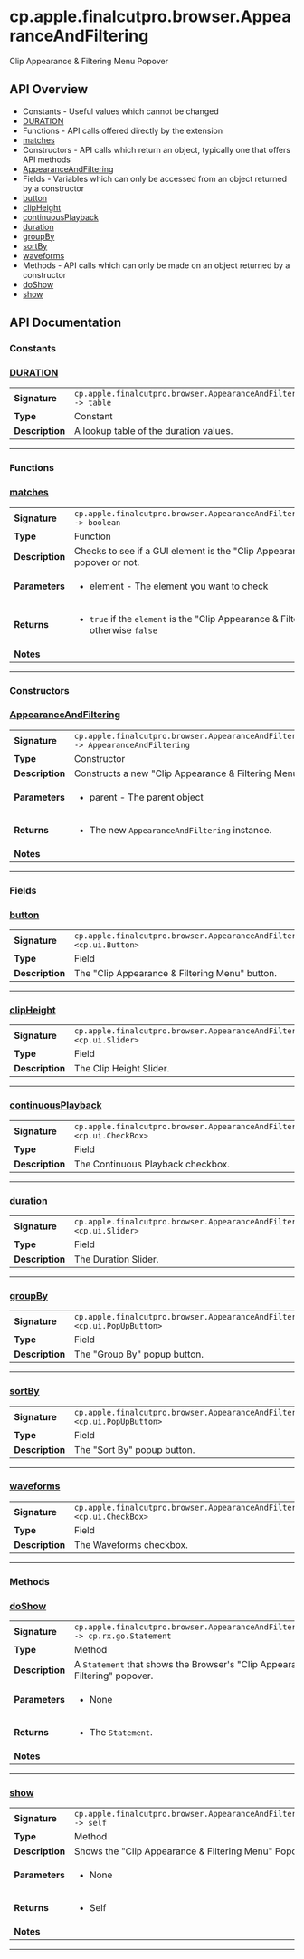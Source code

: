 # cp.apple.finalcutpro.browser.AppearanceAndFiltering

Clip Appearance & Filtering Menu Popover

## API Overview
* Constants - Useful values which cannot be changed
 * [DURATION](#duration)
* Functions - API calls offered directly by the extension
 * [matches](#matches)
* Constructors - API calls which return an object, typically one that offers API methods
 * [AppearanceAndFiltering](#appearanceandfiltering)
* Fields - Variables which can only be accessed from an object returned by a constructor
 * [button](#button)
 * [clipHeight](#clipheight)
 * [continuousPlayback](#continuousplayback)
 * [duration](#duration)
 * [groupBy](#groupby)
 * [sortBy](#sortby)
 * [waveforms](#waveforms)
* Methods - API calls which can only be made on an object returned by a constructor
 * [doShow](#doshow)
 * [show](#show)

## API Documentation

### Constants


### [DURATION](#duration)

|                                             |                                                                                     |
| --------------------------------------------|-------------------------------------------------------------------------------------|
| **Signature**                               | `cp.apple.finalcutpro.browser.AppearanceAndFiltering.DURATION -> table`                                                                    |
| **Type**                                    | Constant                                                                     |
| **Description**                             | A lookup table of the duration values.                                                                     |

---
### Functions


### [matches](#matches)

|                                             |                                                                                     |
| --------------------------------------------|-------------------------------------------------------------------------------------|
| **Signature**                               | `cp.apple.finalcutpro.browser.AppearanceAndFiltering.matches(element) -> boolean`                                                                    |
| **Type**                                    | Function                                                                     |
| **Description**                             | Checks to see if a GUI element is the "Clip Appearance & Filtering Menu" popover or not.                                                                     |
| **Parameters**                              | <ul><li>element - The element you want to check</li></ul> |
| **Returns**                                 | <ul><li>`true` if the `element` is the "Clip Appearance & Filtering Menu" popover otherwise `false`</li></ul>          |
| **Notes**                                   | <ul></ul>                |

---
### Constructors


### [AppearanceAndFiltering](#appearanceandfiltering)

|                                             |                                                                                     |
| --------------------------------------------|-------------------------------------------------------------------------------------|
| **Signature**                               | `cp.apple.finalcutpro.browser.AppearanceAndFiltering(parent) -> AppearanceAndFiltering`                                                                    |
| **Type**                                    | Constructor                                                                     |
| **Description**                             | Constructs a new "Clip Appearance & Filtering Menu" popover.                                                                     |
| **Parameters**                              | <ul><li>parent - The parent object</li></ul> |
| **Returns**                                 | <ul><li>The new `AppearanceAndFiltering` instance.</li></ul>          |
| **Notes**                                   | <ul></ul>                |

---
### Fields


### [button](#button)

|                                             |                                                                                     |
| --------------------------------------------|-------------------------------------------------------------------------------------|
| **Signature**                               | `cp.apple.finalcutpro.browser.AppearanceAndFiltering.button <cp.ui.Button>`                                                                    |
| **Type**                                    | Field                                                                     |
| **Description**                             | The "Clip Appearance & Filtering Menu" button.                                                                     |

---

### [clipHeight](#clipheight)

|                                             |                                                                                     |
| --------------------------------------------|-------------------------------------------------------------------------------------|
| **Signature**                               | `cp.apple.finalcutpro.browser.AppearanceAndFiltering.clipHeight <cp.ui.Slider>`                                                                    |
| **Type**                                    | Field                                                                     |
| **Description**                             | The Clip Height Slider.                                                                     |

---

### [continuousPlayback](#continuousplayback)

|                                             |                                                                                     |
| --------------------------------------------|-------------------------------------------------------------------------------------|
| **Signature**                               | `cp.apple.finalcutpro.browser.AppearanceAndFiltering.continuousPlayback <cp.ui.CheckBox>`                                                                    |
| **Type**                                    | Field                                                                     |
| **Description**                             | The Continuous Playback checkbox.                                                                     |

---

### [duration](#duration)

|                                             |                                                                                     |
| --------------------------------------------|-------------------------------------------------------------------------------------|
| **Signature**                               | `cp.apple.finalcutpro.browser.AppearanceAndFiltering.duration <cp.ui.Slider>`                                                                    |
| **Type**                                    | Field                                                                     |
| **Description**                             | The Duration Slider.                                                                     |

---

### [groupBy](#groupby)

|                                             |                                                                                     |
| --------------------------------------------|-------------------------------------------------------------------------------------|
| **Signature**                               | `cp.apple.finalcutpro.browser.AppearanceAndFiltering.groupBy <cp.ui.PopUpButton>`                                                                    |
| **Type**                                    | Field                                                                     |
| **Description**                             | The "Group By" popup button.                                                                     |

---

### [sortBy](#sortby)

|                                             |                                                                                     |
| --------------------------------------------|-------------------------------------------------------------------------------------|
| **Signature**                               | `cp.apple.finalcutpro.browser.AppearanceAndFiltering.sortBy <cp.ui.PopUpButton>`                                                                    |
| **Type**                                    | Field                                                                     |
| **Description**                             | The "Sort By" popup button.                                                                     |

---

### [waveforms](#waveforms)

|                                             |                                                                                     |
| --------------------------------------------|-------------------------------------------------------------------------------------|
| **Signature**                               | `cp.apple.finalcutpro.browser.AppearanceAndFiltering.waveforms <cp.ui.CheckBox>`                                                                    |
| **Type**                                    | Field                                                                     |
| **Description**                             | The Waveforms checkbox.                                                                     |

---
### Methods


### [doShow](#doshow)

|                                             |                                                                                     |
| --------------------------------------------|-------------------------------------------------------------------------------------|
| **Signature**                               | `cp.apple.finalcutpro.browser.AppearanceAndFiltering:doShow() -> cp.rx.go.Statement`                                                                    |
| **Type**                                    | Method                                                                     |
| **Description**                             | A `Statement` that shows the Browser's "Clip Appearance & Filtering" popover.                                                                     |
| **Parameters**                              | <ul><li>None</li></ul> |
| **Returns**                                 | <ul><li>The `Statement`.</li></ul>          |
| **Notes**                                   | <ul></ul>                |

---

### [show](#show)

|                                             |                                                                                     |
| --------------------------------------------|-------------------------------------------------------------------------------------|
| **Signature**                               | `cp.apple.finalcutpro.browser.AppearanceAndFiltering:show() -> self`                                                                    |
| **Type**                                    | Method                                                                     |
| **Description**                             | Shows the "Clip Appearance & Filtering Menu" Popover                                                                     |
| **Parameters**                              | <ul><li>None</li></ul> |
| **Returns**                                 | <ul><li>Self</li></ul>          |
| **Notes**                                   | <ul></ul>                |

---
